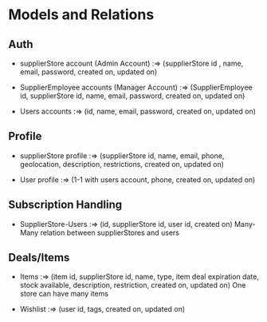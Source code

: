 # Models and Relations


## Auth

- supplierStore account (Admin Account) :=> (supplierStore id , name, email, password, created on, updated on)

- SupplierEmployee accounts (Manager Account) :=> (SupplierEmployee id, supplierStore id, name, email, password, created on, updated on)

- Users accounts :=> (id, name, email, password, created on, updated on)


## Profile

- supplierStore profile :=> (supplierStore id, name, email, phone, geolocation, description, restrictions, created on, updated on)

- User profile :=> (1-1 with users account, phone, created on, updated on)


## Subscription Handling

- SupplierStore-Users :=> (id, supplierStore id, user id, created on) Many-Many relation between supplierStores and users


## Deals/Items

- Items :=> (item id, supplierStore id, name, type, item deal expiration date, stock available, description, restriction, created on, updated on) One store can have many items

- Wishlist :=> (user id, tags, created on, updated on)
